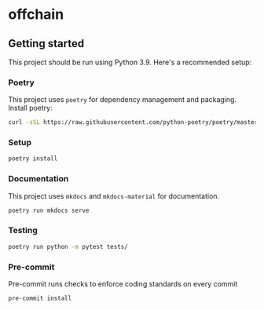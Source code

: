 # offchain

## Getting started

This project should be run using Python 3.9. Here's a recommended setup:

### Poetry

This project uses `poetry` for dependency management and packaging. Install poetry:

```bash
curl -sSL https://raw.githubusercontent.com/python-poetry/poetry/master/get-poetry.py | python -
```

### Setup

```bash
poetry install
```

### Documentation

This project uses `mkdocs` and `mkdocs-material` for documentation.

```bash
poetry run mkdocs serve
```

### Testing

```bash
poetry run python -m pytest tests/
```

### Pre-commit

Pre-commit runs checks to enforce coding standards on every commit

```
pre-commit install
```
